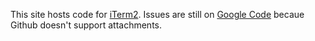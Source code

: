 This site hosts code for <a href="http://iterm2.com">iTerm2</a>. Issues are still on <a href="http://iterm2.com/bugs">Google Code</a> becaue Github doesn't support attachments.

